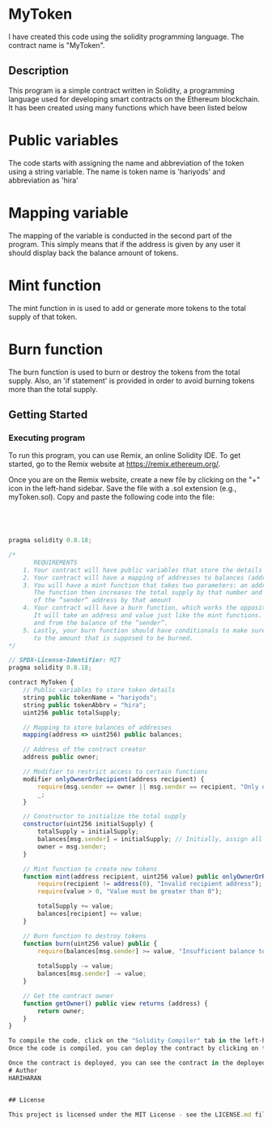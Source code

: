 # MyToken
I have created this code using the solidity programming language. The contract name is "MyToken".

## Description

This program is a simple contract written in Solidity, a programming language used for developing smart contracts on the Ethereum blockchain. It has been created using many functions which have been listed below
# Public variables
The code starts with assigning the name and abbreviation of the token using a string variable. The  name is token name is  'hariyods' and abbreviation as 'hira'
# Mapping variable
The mapping of the variable is conducted in the second part of the program. This simply means that if the address is given by any user it should display back the balance amount of tokens.
# Mint function
The mint function in is used to add or generate more tokens to the total supply of that token.
# Burn function
The burn function is used to burn or destroy the tokens from the total supply. Also, an 'if statement' is provided in order to avoid burning tokens more than the total supply. 

## Getting Started

### Executing program

To run this program, you can use Remix, an online Solidity IDE. To get started, go to the Remix website at https://remix.ethereum.org/.

Once you are on the Remix website, create a new file by clicking on the "+" icon in the left-hand sidebar. Save the file with a .sol extension (e.g., myToken.sol). Copy and paste the following code into the file:

```javascript




pragma solidity 0.8.18;

/*
       REQUIREMENTS
    1. Your contract will have public variables that store the details about your coin (Token Name, Token Abbrv., Total Supply)
    2. Your contract will have a mapping of addresses to balances (address => uint)
    3. You will have a mint function that takes two parameters: an address and a value. 
       The function then increases the total supply by that number and increases the balance 
       of the “sender” address by that amount
    4. Your contract will have a burn function, which works the opposite of the mint function, as it will destroy tokens. 
       It will take an address and value just like the mint functions. It will then deduct the value from the total supply 
       and from the balance of the “sender”.
    5. Lastly, your burn function should have conditionals to make sure the balance of "sender" is greater than or equal 
       to the amount that is supposed to be burned.
*/

// SPDX-License-Identifier: MIT
pragma solidity 0.8.18;

contract MyToken {
    // Public variables to store token details
    string public tokenName = "hariyods";
    string public tokenAbbrv = "hira";
    uint256 public totalSupply;

    // Mapping to store balances of addresses
    mapping(address => uint256) public balances;

    // Address of the contract creator
    address public owner;

    // Modifier to restrict access to certain functions
    modifier onlyOwnerOrRecipient(address recipient) {
        require(msg.sender == owner || msg.sender == recipient, "Only owner or recipient can call this function");
        _;
    }

    // Constructor to initialize the total supply
    constructor(uint256 initialSupply) {
        totalSupply = initialSupply;
        balances[msg.sender] = initialSupply; // Initially, assign all tokens to the contract creator
        owner = msg.sender;
    }

    // Mint function to create new tokens
    function mint(address recipient, uint256 value) public onlyOwnerOrRecipient(recipient) {
        require(recipient != address(0), "Invalid recipient address");
        require(value > 0, "Value must be greater than 0");

        totalSupply += value;
        balances[recipient] += value;
    }

    // Burn function to destroy tokens
    function burn(uint256 value) public {
        require(balances[msg.sender] >= value, "Insufficient balance to burn");
        
        totalSupply -= value;
        balances[msg.sender] -= value;
    }

    // Get the contract owner
    function getOwner() public view returns (address) {
        return owner;
    }
}

To compile the code, click on the "Solidity Compiler" tab in the left-hand sidebar. Make sure the "Compiler" option is set to "0.8.18" (or another compatible version), and then click on the "Compile myToken.sol" button.
Once the code is compiled, you can deploy the contract by clicking on the "Deploy & Run Transactions" tab in the left-hand sidebar. Select the "myToken" contract from the dropdown menu, and then click on the "Deploy" button.

Once the contract is deployed, you can see the contract in the deployed contract section. Now copy the address from account and paste it in the address box in the mint function and put a value in the value box. Then transact it, now you can see the value in the total supply has been changed. We can do the same for the burn function.
# Author
HARIHARAN


## License

This project is licensed under the MIT License - see the LICENSE.md file for details
